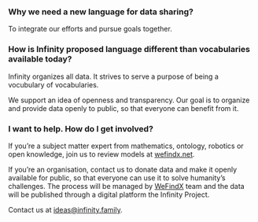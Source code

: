 ### Why we need a new language for data sharing?
To integrate our efforts and pursue goals together.

### How is Infinity proposed language different than vocabularies available today?
Infinity organizes all data. It strives to serve a purpose of being a vocubulary of vocabularies.

We support an idea of openness and transparency. Our goal is to organize and provide data openly to public, so that everyone can benefit from it.

### I want to help. How do I get involved?
If you’re a subject matter expert from mathematics, ontology, robotics or open knowledge, join us to review models at [wefindx.net](wefindx.net). 

If you’re an organisation, contact us to donate data and make it openly available for public, 
so that everyone can use it to solve humanity’s challenges. 
The process will be managed by [WeFindX](https://wefindx.org) team and 
the data will be published through a digital platform the Infinity Project.

Contact us at [ideas@infinity.family](mailto:ideas@infinity.family).
